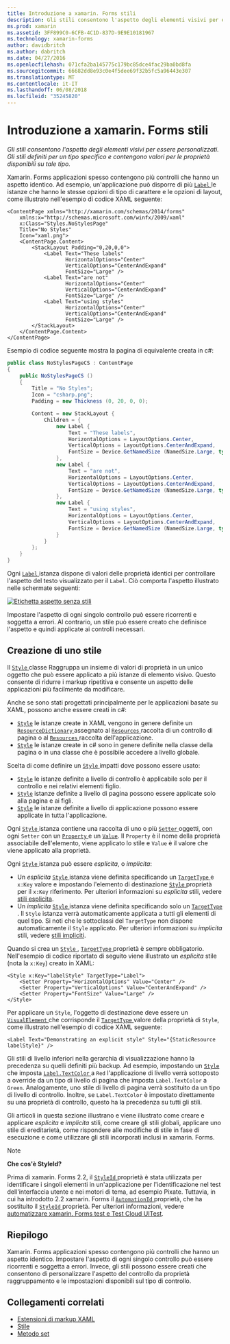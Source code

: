 ```yaml
---
title: Introduzione a xamarin. Forms stili
description: Gli stili consentono l'aspetto degli elementi visivi per essere personalizzati. Gli stili definiti per un tipo specifico e contengono valori per le proprietà disponibili su tale tipo.
ms.prod: xamarin
ms.assetid: 3FF899C0-6CFB-4C1D-837D-9E9E10181967
ms.technology: xamarin-forms
author: davidbritch
ms.author: dabritch
ms.date: 04/27/2016
ms.openlocfilehash: 071cfa2ba145775c179bc85dce4fac29ba0bd8fa
ms.sourcegitcommit: 66682dd8e93c0e4f5dee69f32b5fc5a96443e307
ms.translationtype: MT
ms.contentlocale: it-IT
ms.lasthandoff: 06/08/2018
ms.locfileid: "35245820"
---
```

# <a name="introduction-to-xamarinforms-styles"></a>Introduzione a xamarin. Forms stili

_Gli stili consentono l'aspetto degli elementi visivi per essere personalizzati. Gli stili definiti per un tipo specifico e contengono valori per le proprietà disponibili su tale tipo._

Xamarin. Forms applicazioni spesso contengono più controlli che hanno un aspetto identico. Ad esempio, un'applicazione può disporre di più [ `Label` ](https://developer.xamarin.com/api/type/Xamarin.Forms.Label/) le istanze che hanno le stesse opzioni di tipo di carattere e le opzioni di layout, come illustrato nell'esempio di codice XAML seguente:

```xaml
<ContentPage xmlns="http://xamarin.com/schemas/2014/forms"
    xmlns:x="http://schemas.microsoft.com/winfx/2009/xaml"
    x:Class="Styles.NoStylesPage"
    Title="No Styles"
    Icon="xaml.png">
    <ContentPage.Content>
        <StackLayout Padding="0,20,0,0">
            <Label Text="These labels"
                   HorizontalOptions="Center"
                   VerticalOptions="CenterAndExpand"
                   FontSize="Large" />
            <Label Text="are not"
                   HorizontalOptions="Center"
                   VerticalOptions="CenterAndExpand"
                   FontSize="Large" />
            <Label Text="using styles"
                   HorizontalOptions="Center"
                   VerticalOptions="CenterAndExpand"
                   FontSize="Large" />
        </StackLayout>
    </ContentPage.Content>
</ContentPage>
```

Esempio di codice seguente mostra la pagina di equivalente creata in c#:

```csharp
public class NoStylesPageCS : ContentPage
{
    public NoStylesPageCS ()
    {
        Title = "No Styles";
        Icon = "csharp.png";
        Padding = new Thickness (0, 20, 0, 0);

        Content = new StackLayout {
            Children = {
                new Label {
                    Text = "These labels",
                    HorizontalOptions = LayoutOptions.Center,
                    VerticalOptions = LayoutOptions.CenterAndExpand,
                    FontSize = Device.GetNamedSize (NamedSize.Large, typeof(Label))
                },
                new Label {
                    Text = "are not",
                    HorizontalOptions = LayoutOptions.Center,
                    VerticalOptions = LayoutOptions.CenterAndExpand,
                    FontSize = Device.GetNamedSize (NamedSize.Large, typeof(Label))
                },
                new Label {
                    Text = "using styles",
                    HorizontalOptions = LayoutOptions.Center,
                    VerticalOptions = LayoutOptions.CenterAndExpand,
                    FontSize = Device.GetNamedSize (NamedSize.Large, typeof(Label))
                }
            }
        };
    }
}
```

Ogni [ `Label` ](https://developer.xamarin.com/api/type/Xamarin.Forms.Label/) istanza dispone di valori delle proprietà identici per controllare l'aspetto del testo visualizzato per il `Label`. Ciò comporta l'aspetto illustrato nelle schermate seguenti:

[![](introduction-images/no-styles.png "Etichetta aspetto senza stili")](introduction-images/no-styles-large.png#lightbox "etichetta aspetto senza gli stili")

Impostare l'aspetto di ogni singolo controllo può essere ricorrenti e soggetta a errori. Al contrario, un stile può essere creato che definisce l'aspetto e quindi applicate ai controlli necessari.

## <a name="creating-a-style"></a>Creazione di uno stile

Il [ `Style` ](https://developer.xamarin.com/api/type/Xamarin.Forms.Style/) classe Raggruppa un insieme di valori di proprietà in un unico oggetto che può essere applicato a più istanze di elemento visivo. Questo consente di ridurre i markup ripetitiva e consente un aspetto delle applicazioni più facilmente da modificare.

Anche se sono stati progettati principalmente per le applicazioni basate su XAML, possono anche essere creati in c#:

- [`Style`](https://developer.xamarin.com/api/type/Xamarin.Forms.Style/) le istanze create in XAML vengono in genere definite un [ `ResourceDictionary` ](https://developer.xamarin.com/api/type/Xamarin.Forms.ResourceDictionary/) assegnato al [ `Resources` ](https://developer.xamarin.com/api/property/Xamarin.Forms.VisualElement.Resources/) raccolta di un controllo di pagina o al [ `Resources` ](https://developer.xamarin.com/api/property/Xamarin.Forms.Application.Resources/) raccolta dell'applicazione.
- [`Style`](https://developer.xamarin.com/api/type/Xamarin.Forms.Style/) le istanze create in c# sono in genere definite nella classe della pagina o in una classe che è possibile accedere a livello globale.

Scelta di come definire un [ `Style` ](https://developer.xamarin.com/api/type/Xamarin.Forms.Style/) impatti dove possono essere usato:

- [`Style`](https://developer.xamarin.com/api/type/Xamarin.Forms.Style/) le istanze definite a livello di controllo è applicabile solo per il controllo e nei relativi elementi figlio.
- [`Style`](https://developer.xamarin.com/api/type/Xamarin.Forms.Style/) istanze definite a livello di pagina possono essere applicate solo alla pagina e ai figli.
- [`Style`](https://developer.xamarin.com/api/type/Xamarin.Forms.Style/) le istanze definite a livello di applicazione possono essere applicate in tutta l'applicazione.

Ogni [ `Style` ](https://developer.xamarin.com/api/type/Xamarin.Forms.Style/) istanza contiene una raccolta di uno o più [ `Setter` ](https://developer.xamarin.com/api/type/Xamarin.Forms.Setter/) oggetti, con ogni `Setter` con un [ `Property` ](https://developer.xamarin.com/api/property/Xamarin.Forms.Setter.Property/) e un [`Value`](https://developer.xamarin.com/api/property/Xamarin.Forms.Setter.Value/). Il `Property` è il nome della proprietà associabile dell'elemento, viene applicato lo stile e `Value` è il valore che viene applicato alla proprietà.

Ogni [ `Style` ](https://developer.xamarin.com/api/type/Xamarin.Forms.Style/) istanza può essere *esplicita*, o *implicita*:

- Un *esplicita* [ `Style` ](https://developer.xamarin.com/api/type/Xamarin.Forms.Style/) istanza viene definita specificando un [ `TargetType` ](https://developer.xamarin.com/api/property/Xamarin.Forms.Style.TargetType/) e `x:Key` valore e impostando l'elemento di destinazione [ `Style` ](https://developer.xamarin.com/api/property/Xamarin.Forms.VisualElement.Style/) proprietà per il `x:Key` riferimento. Per ulteriori informazioni su *esplicita* stili, vedere [stili esplicita](~/xamarin-forms/user-interface/styles/explicit.md).
- Un *implicita* [ `Style` ](https://developer.xamarin.com/api/type/Xamarin.Forms.Style/) istanza viene definita specificando solo un [ `TargetType` ](https://developer.xamarin.com/api/property/Xamarin.Forms.Style.TargetType/). Il `Style` istanza verrà automaticamente applicata a tutti gli elementi di quel tipo. Si noti che le sottoclassi del `TargetType` non dispone automaticamente il `Style` applicato. Per ulteriori informazioni su *implicita* stili, vedere [stili impliciti](~/xamarin-forms/user-interface/styles/implicit.md).

Quando si crea un [ `Style` ](https://developer.xamarin.com/api/type/Xamarin.Forms.Style/), [ `TargetType` ](https://developer.xamarin.com/api/property/Xamarin.Forms.Style.TargetType/) proprietà è sempre obbligatorio. Nell'esempio di codice riportato di seguito viene illustrato un *esplicita* stile (nota la `x:Key`) creato in XAML:

```xaml
<Style x:Key="labelStyle" TargetType="Label">
    <Setter Property="HorizontalOptions" Value="Center" />
    <Setter Property="VerticalOptions" Value="CenterAndExpand" />
    <Setter Property="FontSize" Value="Large" />
</Style>
```

Per applicare un `Style`, l'oggetto di destinazione deve essere un [ `VisualElement` ](https://developer.xamarin.com/api/type/Xamarin.Forms.VisualElement/) che corrisponde il [ `TargetType` ](https://developer.xamarin.com/api/property/Xamarin.Forms.Style.TargetType/) valore della proprietà di `Style`, come illustrato nell'esempio di codice XAML seguente:

```xaml
<Label Text="Demonstrating an explicit style" Style="{StaticResource labelStyle}" />
```

Gli stili di livello inferiori nella gerarchia di visualizzazione hanno la precedenza su quelli definiti più backup. Ad esempio, impostando un [ `Style` ](https://developer.xamarin.com/api/type/Xamarin.Forms.Style/) che imposta [ `Label.TextColor` ](https://developer.xamarin.com/api/property/Xamarin.Forms.Label.TextColor/) a `Red` l'applicazione di livello verrà sottoposto a override da un tipo di livello di pagina che imposta `Label.TextColor` a `Green`. Analogamente, uno stile di livello di pagina verrà sostituito da un tipo di livello di controllo. Inoltre, se `Label.TextColor` è impostato direttamente su una proprietà di controllo, questo ha la precedenza su tutti gli stili.

Gli articoli in questa sezione illustrano e viene illustrato come creare e applicare *esplicita* e *implicita* stili, come creare gli stili globali, applicare uno stile di ereditarietà, come rispondere alle modifiche di stile in fase di esecuzione e come utilizzare gli stili incorporati inclusi in xamarin. Forms.

> [!NOTE]
> **Che cos'è StyleId?**
>
> Prima di xamarin. Forms 2.2, il [ `StyleId` ](https://developer.xamarin.com/api/property/Xamarin.Forms.Element.StyleId/) proprietà è stata utilizzata per identificare i singoli elementi in un'applicazione per l'identificazione nel test dell'interfaccia utente e nei motori di tema, ad esempio Pixate. Tuttavia, in cui ha introdotto 2.2 xamarin. Forms il [ `AutomationId` ](https://developer.xamarin.com/api/property/Xamarin.Forms.Element.AutomationId/) proprietà, che ha sostituito il [ `StyleId` ](https://developer.xamarin.com/api/property/Xamarin.Forms.Element.StyleId/) proprietà. Per ulteriori informazioni, vedere [automatizzare xamarin. Forms test e Test Cloud UITest](~/xamarin-forms/deploy-test/uitest-and-test-cloud.md).

## <a name="summary"></a>Riepilogo

Xamarin. Forms applicazioni spesso contengono più controlli che hanno un aspetto identico. Impostare l'aspetto di ogni singolo controllo può essere ricorrenti e soggetta a errori. Invece, gli stili possono essere creati che consentono di personalizzare l'aspetto del controllo da proprietà raggruppamento e le impostazioni disponibili sul tipo di controllo.


## <a name="related-links"></a>Collegamenti correlati

- [Estensioni di markup XAML](~/xamarin-forms/xaml/xaml-basics/xaml-markup-extensions.md)
- [Stile](https://developer.xamarin.com/api/type/Xamarin.Forms.Style/)
- [Metodo set](https://developer.xamarin.com/api/type/Xamarin.Forms.Setter/)

